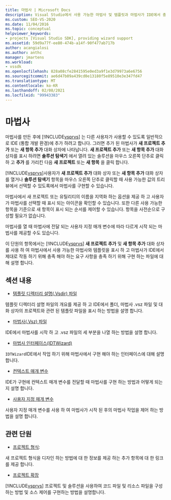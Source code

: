 ```yaml
---
title: 마법사 | Microsoft Docs
description: Visual Studio에서 사용 가능한 마법사 및 템플릿과 마법사가 IDE에서 충족 해야 하는 요구 사항에 대해 마법사를 나열 하는 방법에 대해 알아봅니다.
ms.custom: SEO-VS-2020
ms.date: 11/04/2016
ms.topic: conceptual
helpviewer_keywords:
- projects [Visual Studio SDK], providing wizard support
ms.assetid: 59d9a77f-ee80-474b-a14f-90f477ab717b
author: acangialosi
ms.author: anthc
manager: jmartens
ms.workload:
- vssdk
ms.openlocfilehash: 828a08cfe2841595e0ed3a9f1e3d79973a6e6756
ms.sourcegitcommit: ae6d47b09a439cd0e13180f5e89510e3e347fd47
ms.translationtype: MT
ms.contentlocale: ko-KR
ms.lasthandoff: 02/08/2021
ms.locfileid: "99943383"
---
```

# <a name="wizards"></a>마법사
마법사를 만든 후에 [!INCLUDE[vsprvs](../../code-quality/includes/vsprvs_md.md)] 는 다른 사용자가 사용할 수 있도록 일반적으로 IDE (통합 개발 환경)에 추가 하려고 합니다. 그러면 추가 된 마법사가 **새 프로젝트 추가** 또는 **새 항목 추가** 대화 상자에 나타납니다. **새 프로젝트 추가** 또는 **새 항목 추가** 대화 상자를 표시 하려면 **솔루션 탐색기** 에서 열려 있는 솔루션을 마우스 오른쪽 단추로 클릭 하 고 **추가** 를 가리킨 다음 **새 프로젝트** 또는 **새 항목** 을 클릭 합니다.

 [!INCLUDE[vsprvs](../../code-quality/includes/vsprvs_md.md)]사용자가 **새 프로젝트 추가** 대화 상자 또는 **새 항목 추가** 대화 상자를 열거나 **솔루션 탐색기** 항목을 마우스 오른쪽 단추로 클릭할 때 사용 가능한 값의 트리 뷰에서 선택할 수 있도록에서 마법사를 구현할 수 있습니다.

 마법사에서 새 프로젝트 또는 유틸리티의 이름을 지역화 하는 옵션을 제공 하 고 사용자가 마법사를 선택할 때 표시 되는 아이콘을 확인할 수 있습니다. 또한 다른 사용 가능한 항목을 기준으로 새 항목이 표시 되는 순서를 제어할 수 있습니다. 항목을 사전순으로 구성할 필요가 없습니다.

 마법사를 열 때 마법사에 전달 되는 사용자 지정 매개 변수에 따라 다르게 시작 되는 마법사를 제공할 수도 있습니다.

 이 단원의 항목에서는 [!INCLUDE[vsprvs](../../code-quality/includes/vsprvs_md.md)] **새 프로젝트 추가** 및 **새 항목 추가** 대화 상자를 사용 하 여 마법사에서 사용 가능한 마법사와 템플릿을 표시 하 고 마법사가 IDE에서 제대로 작동 하기 위해 충족 해야 하는 요구 사항을 충족 하기 위해 구현 하는 파일에 대해 설명 합니다.

## <a name="in-this-section"></a>섹션 내용
- [템플릿 디렉터리 설명(.Vsdir) 파일](../../extensibility/internals/template-directory-description-dot-vsdir-files.md)

 템플릿 디렉터리 설명 파일의 개요를 제공 하 고 IDE에서 폴더, 마법사 .vsz 파일 및 대화 상자의 프로젝트와 관련 된 템플릿 파일을 표시 하는 방법을 설명 합니다.

- [마법사(.Vsz) 파일](../../extensibility/internals/wizard-dot-vsz-file.md)

 IDE에서 마법사를 시작 하 고 .vsz 파일의 세 부분을 나열 하는 방법을 설명 합니다.

- [마법사 인터페이스(IDTWizard)](../../extensibility/internals/wizard-interface-idtwizard.md)

 `IDTWizard`IDE에서 작업 하기 위해 마법사에서 구현 해야 하는 인터페이스에 대해 설명 합니다.

- [컨텍스트 매개 변수](../../extensibility/internals/context-parameters.md)

 IDE가 구현에 컨텍스트 매개 변수를 전달할 때 마법사를 구현 하는 방법과 어떻게 되는지 설명 합니다.

- [사용자 지정 매개 변수](../../extensibility/internals/custom-parameters.md)

 사용자 지정 매개 변수를 사용 하 여 마법사가 시작 된 후의 마법사 작업을 제어 하는 방법을 설명 합니다.

## <a name="related-sections"></a>관련 단원
- [프로젝트 형식](../../extensibility/internals/project-types.md):

 새 프로젝트 형식을 디자인 하는 방법에 대 한 정보를 제공 하는 추가 항목에 대 한 링크를 제공 합니다.

- [프로젝트 확장](../../extensibility/extending-projects.md)

 [!INCLUDE[vsprvs](../../code-quality/includes/vsprvs_md.md)] 프로젝트 및 솔루션을 사용하여 코드 파일 및 리소스 파일을 구성하는 방법 및 소스 제어를 구현하는 방법을 설명합니다.
